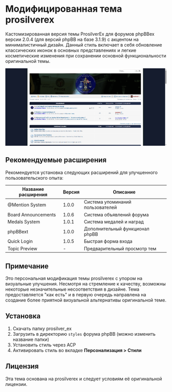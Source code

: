 # Модифицированная тема prosilverex

Кастомизированная версия темы ProsilverEx для форумов phpBBex версии 2.0.4 (для версий phpBB на базе 3.1.9) с акцентом на минималистичный дизайн. Данный стиль включает в себя обновление классических иконок в основных представлениях и легкие косметические изменения при сохранении основной функциональности оригинальной темы.

![Главный вид](github_images/main_view.png)

## Рекомендуемые расширения

Рекомендуется установка следующих расширений для улучшенного пользовательского опыта:

| Название расширения | Версия | Описание |
|---------------|---------|-------------|
| @Mention System | 1.0.0 | Система упоминаний пользователей |
| Board Announcements | 1.0.6 | Система объявлений форума |
| Medals System | 1.0.1 | Система медалей и наград |
| phpBBext | 1.0.0 | Дополнительный функционал phpBB |
| Quick Login | 1.0.5 | Быстрая форма входа |
| Topic Preview | - | Предварительный просмотр тем |

## Примечание

Это персональная модификация темы prosilverex с упором на визуальные улучшения. Несмотря на стремление к качеству, возможны некоторые незначительные несоответствия в дизайне. Тема предоставляется "как есть" и в первую очередь направлена на создание более приятной визуальной альтернативы оригинальной теме.

## Установка

1. Скачать папку prosilver_ex
2. Загрузить в директорию `styles` форума phpBB (можно изменить название папки)
3. Установить стиль через ACP
4. Активировать стиль во вкладке **Персонализация > Стили**

## Лицензия

Эта тема основана на prosilverex и следует условиям её оригинальной лицензии. 
